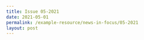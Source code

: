 ```yaml
---
title: Issue 05-2021
date: 2021-05-01
permalink: /example-resource/news-in-focus/05-2021
layout: post
---
```

